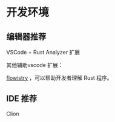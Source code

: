 # 开发环境

## 编辑器推荐

VSCode + Rust Analyzer 扩展 

其他辅助vscode 扩展：

[flowistry](https://github.com/willcrichton/flowistry) ，可以帮助开发者理解 Rust 程序。

## IDE 推荐

Clion

